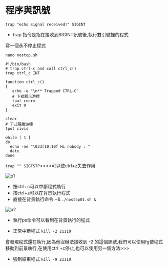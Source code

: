 # **程序與訊號**

`trap "echo signal received!" SIGINT`

* trap 指令是指在接收到SIGINT訊號後,執行雙引號裡的程式

寫一個永不停止程式

`nano nostop.sh`

```
#!/bin/bash
# trap ctrl-c and call ctrl_c()
trap ctrl_c INT

function ctrl_c() 
{
   echo -e "\n** Trapped CTRL-C"
   # 下式顯示游標
   tput cnorm
   exit 0 
}

clear
# 下式隱藏游標
tput civis

while [ 1 ]
do
  echo -ne "\033[10;10f Hi nobody : "   
  date
done
```

`trap "" SIGTSTP`<<<<可以使ctrl+z失去作用

![p1](https://i.imgur.com/I8Sn2Lj.png)

* 按ctrl+c可以中斷程式執行
* 按ctrl+z可以在背景執行程式
* 直接在背景執行命令 +& `./nostop01.sh &`


![p2](https://i.imgur.com/RPARrPG.png)

* 執行ps命令可以看到在背景執行的程式

* 正常中斷程式 `kill -2 21110`

會發現程式還在執行,因為他沒辦法接收到 -2 的這個訊號,我們可以使用fg使程式移動到前景執行,在使用ctrl +c停止,也可以使用另一個方法>>>

* 強制結束程式 `kill -9 21110`